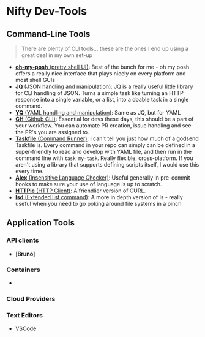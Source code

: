 # Nifty Dev-Tools

## Command-Line Tools

> There are plenty of CLI tools... these are the ones I end up using a great deal in my own set-up

- [**oh-my-posh** (pretty shell UI)](https://ohmyposh.dev/): Best of the bunch for me - oh my posh offers a really nice interface that plays nicely on every platform and most shell GUIs
- [**JQ** (JSON handling and manipulation)](https://jqlang.org/): JQ is a really useful little library for CLI handling of JSON. Turns a simple task like turning an HTTP response into a single variable, or a list, into a doable task in a single command.
- [**YQ** (YAML handling and manipulation)](https://mikefarah.gitbook.io/yq): Same as JQ, but for YAML
- [**GH** (Github CLI)](https://cli.github.com/): Essential for devs these days, this should be a part of your workflow. You can automate PR creation, issue handling and see the PR's you are assigned to.
- [**Taskfile** (Command Runner)](https://taskfile.dev/): I can't tell you just how much of a godsend Taskfile is. Every command in your repo can simply can be defined in a super-friendly to read and develop with YAML file, and then run in the command line with `task my-task`. Really flexible, cross-platform. If you aren't using a library that supports defining scripts itself, I would use this every time.
- [**Alex** (Insensitive Language Checker)](https://github.com/get-alex/alex): Useful generally in pre-commit hooks to make sure your use of language is up to scratch.
- [**HTTPie** (HTTP Client)](https://httpie.io/cli): A friendlier version of CURL.
- [**lsd** (Extended list command)](https://github.com/lsd-rs/lsd): A more in depth version of ls - really useful when you need to go poking around file systems in a pinch

## Application Tools

### API clients
- [**Bruno**]

### Containers
-

### Cloud Providers

### Text Editors
- VSCode
